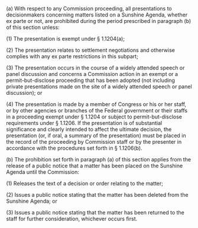 (a) With respect to any Commission proceeding, all presentations to decisionmakers concerning matters listed on a Sunshine Agenda, whether ex parte or not, are prohibited during the period prescribed in paragraph (b) of this section unless:

(1) The presentation is exempt under § 1.1204(a);

(2) The presentation relates to settlement negotiations and otherwise complies with any ex parte restrictions in this subpart;

(3) The presentation occurs in the course of a widely attended speech or panel discussion and concerns a Commission action in an exempt or a permit-but-disclose proceeding that has been adopted (not including private presentations made on the site of a widely attended speech or panel discussion); or

(4) The presentation is made by a member of Congress or his or her staff, or by other agencies or branches of the Federal government or their staffs in a proceeding exempt under § 1.1204 or subject to permit-but-disclose requirements under § 1.1206. If the presentation is of substantial significance and clearly intended to affect the ultimate decision, the presentation (or, if oral, a summary of the presentation) must be placed in the record of the proceeding by Commission staff or by the presenter in accordance with the procedures set forth in § 1.1206(b).

(b) The prohibition set forth in paragraph (a) of this section applies from the release of a public notice that a matter has been placed on the Sunshine Agenda until the Commission:

(1) Releases the text of a decision or order relating to the matter;

(2) Issues a public notice stating that the matter has been deleted from the Sunshine Agenda; or

(3) Issues a public notice stating that the matter has been returned to the staff for further consideration, whichever occurs first.

